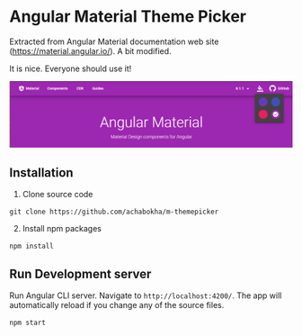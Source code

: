 # Angular Material Theme Picker 

Extracted from Angular Material documentation web site (https://material.angular.io/). A bit modified. 

It is nice. Everyone should use it!

![banner](https://github.com/achabokha/m-themepicker/blob/master/banner.png "Banner")


## Installation 

1. Clone source code
```shell
git clone https://github.com/achabokha/m-themepicker
```

2. Install npm packages
```shell
npm install
```

## Run Development server

Run Angular CLI server. Navigate to `http://localhost:4200/`. The app will automatically reload if you change any of the source files.

```shell
npm start
```



